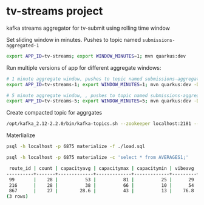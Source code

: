 # tv-streams project

kafka streams aggregator for tv-submit using rolling time window

Set sliding window in minutes. Pushes to topic named `submissions-aggregated-1`
```bash
export APP_ID=tv-streams; export WINDOW_MINUTES=1; mvn quarkus:dev
```

Run multiple versions of app for different aggregate windows:
```bash
# 1 minute aggregate window, pushes to topic named submissions-aggregated-1
export APP_ID=tv-streams-1; export WINDOW_MINUTES=1; mvn quarkus:dev -Dquarkus.http.port=8081 -Ddebug=5006

# 5 minute aggregate window, , pushes to topic named submissions-aggregated-5
export APP_ID=tv-streams-5; export WINDOW_MINUTES=5; mvn quarkus:dev -Dquarkus.http.port=8082 -Ddebug=5007
```

Create compacted topic for aggrgates
```bash
/opt/kafka_2.12-2.2.0/bin/kafka-topics.sh --zookeeper localhost:2181 --create --topic submissions-aggregated-1 --replication-factor 1 --partitions 1 --config "cleanup.policy=compact" --config "delete.retention.ms=100"  --config "segment.ms=100" --config "min.cleanable.dirty.ratio=0.01"
```

Materlialize
```bash
psql -h localhost -p 6875 materialize -f ./load.sql

psql -h localhost -p 6875 materialize -c 'select * from AVERAGES1;'

 route_id | count | capacityavg | capacitymax | capacitymin | vibeavg | vibemax | vibemin 
----------+-------+-------------+-------------+-------------+---------+---------+---------
 99       |    28 |          53 |          81 |          25 |      29 |      81 |      25
 216      |    28 |          38 |          66 |          10 |      54 |      66 |      10
 867      |    27 |        28.6 |          43 |          13 |    76.8 |      43 |      13
(3 rows)
```
